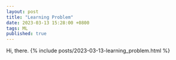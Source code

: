 ```yaml
---
layout: post
title: "Learning Problem"
date: 2023-03-13 15:28:00 +0800
tags: ML
published: true
---
```


Hi, there.
{% include posts/2023-03-13-learning_problem.html %}
